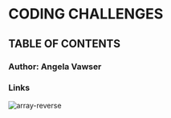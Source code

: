 # CODING CHALLENGES 

## TABLE OF CONTENTS

### Author: Angela Vawser

### Links
![array-reverse](challenges/array-reverse)